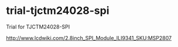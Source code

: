 # trial-tjctm24028-spi
Trial for TJCTM24028-SPI

http://www.lcdwiki.com/2.8inch_SPI_Module_ILI9341_SKU:MSP2807